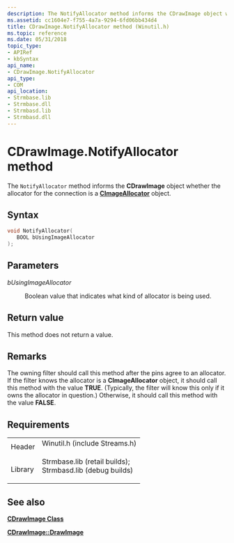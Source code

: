 ```yaml
---
description: The NotifyAllocator method informs the CDrawImage object whether the allocator for the connection is a CImageAllocator object.
ms.assetid: cc1604e7-f755-4a7a-9294-6fd06bb434d4
title: CDrawImage.NotifyAllocator method (Winutil.h)
ms.topic: reference
ms.date: 05/31/2018
topic_type: 
- APIRef
- kbSyntax
api_name: 
- CDrawImage.NotifyAllocator
api_type: 
- COM
api_location: 
- Strmbase.lib
- Strmbase.dll
- Strmbasd.lib
- Strmbasd.dll
---
```


# CDrawImage.NotifyAllocator method

The `NotifyAllocator` method informs the **CDrawImage** object whether the allocator for the connection is a [**CImageAllocator**](cimageallocator.md) object.

## Syntax


```C++
void NotifyAllocator(
   BOOL bUsingImageAllocator
);
```



## Parameters

<dl> <dt>

*bUsingImageAllocator* 
</dt> <dd>

Boolean value that indicates what kind of allocator is being used.

</dd> </dl>

## Return value

This method does not return a value.

## Remarks

The owning filter should call this method after the pins agree to an allocator. If the filter knows the allocator is a **CImageAllocator** object, it should call this method with the value **TRUE**. (Typically, the filter will know this only if it owns the allocator in question.) Otherwise, it should call this method with the value **FALSE**.

## Requirements



|                    |                                                                                                                                                                                            |
|--------------------|--------------------------------------------------------------------------------------------------------------------------------------------------------------------------------------------|
| Header<br/>  | <dl> <dt>Winutil.h (include Streams.h)</dt> </dl>                                                                                   |
| Library<br/> | <dl> <dt>Strmbase.lib (retail builds); </dt> <dt>Strmbasd.lib (debug builds)</dt> </dl> |



## See also

<dl> <dt>

[**CDrawImage Class**](cdrawimage.md)
</dt> <dt>

[**CDrawImage::DrawImage**](cdrawimage-drawimage.md)
</dt> </dl>

 

 




